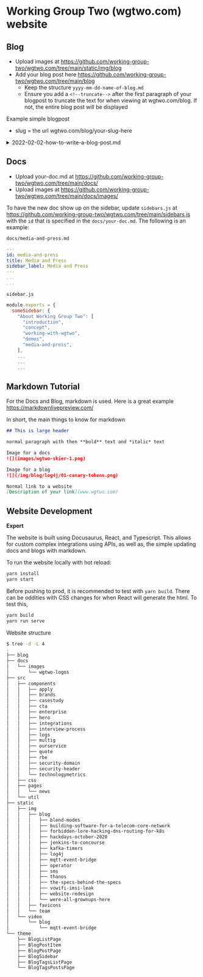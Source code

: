 # Working Group Two (wgtwo.com) website

## Blog

- Upload images at https://github.com/working-group-two/wgtwo.com/tree/main/static/img/blog
- Add your blog post here https://github.com/working-group-two/wgtwo.com/tree/main/blog
  - Keep the structure `yyyy-mm-dd-name-of-blog.md`
  - Ensure you add a `<!--truncate-->` after the first paragraph of your blogpost to truncate the text for when viewing at wgtwo.com/blog. If not, the entire blog post will be displayed

Example simple blogpost
- slug = the url wgtwo.com/blog/your-slug-here

<details>
<summary>2022-02-02-how-to-write-a-blog-post.md</summary>
<br>
<pre>
---
slug: log4j-security-vulnerability
title: "Zero-day vulnerabilities - Log4j"
date: 2021-12-17
tags: [security, infrastructure, vulnerability]
author: Jonnathan Griffin
author_title: Security Engineer
author_url: https://www.linkedin.com/in/jonnathangriffin/
author_image_url: https://media-exp1.licdn.com/dms/image/C4E03AQEjrF7PC8veoQ/profile-displayphoto-shrink_400_400/0/1624522450808?e=1648684800&v=beta&t=LZVAsE5hVp3T50zGPk0qkf8qPJCnsXBlBXfCosrTH5o
---

This will be viewed from wgtwo.com/blog and should be short.

\<!--truncate-->

Now my real blog post begins 
...
...
</pre>
</details>

## Docs

- Upload your-doc.md at https://github.com/working-group-two/wgtwo.com/tree/main/docs/
- Upload images at https://github.com/working-group-two/wgtwo.com/tree/main/docs/images/

To have the new doc show up on the sidebar, update `sidebars.js` at https://github.com/working-group-two/wgtwo.com/tree/main/sidebars.js with the `id` that is specified in the `docs/your-doc.md`. The following is an example:

`docs/media-and-press.md`
```yaml
---
id: media-and-press
title: Media and Press
sidebar_label: Media and Press
---
...
...
```

`sidebar.js`
```js
module.exports = {
  someSidebar: {
    "About Working Group Two": [
      "introduction",
      "concept", 
      "working-with-wgtwo", 
      "demos", 
      "media-and-press",
    ],
    ...
    ...
    ...
```
## Markdown Tutorial

For the Docs and Blog, markdown is used. Here is a great example https://markdownlivepreview.com/

In short, the main things to know for markdown

```md
## This is large header

normal paragraph with then **bold** text and *italic* text

Image for a docs
![](images/wgtwo-skier-1.png)  

Image for a blog
![](/img/blog/log4j/01-canary-tokens.png)

Normal link to a website
[Description of your link](www.wgtwo.com)
```

## Website Development

**Expert**

The website is built using Docusaurus, React, and Typescript. This allows for custom complex integrations using APIs, as well as, the simple updating docs and blogs with markdown. 

To run the website locally with hot reload:
```bash
yarn install
yarn start
```

Before pushing to prod, it is recommended to test with `yarn build`. There can be oddities with CSS changes for when React will generate the html. To test this,

```bash
yarn build
yarn run serve
```

Website structure
```bash
$ tree -d -L 4
.
├── blog
├── docs
│   └── images
│       └── wgtwo-logos
├── src
│   ├── components
│   │   ├── apply
│   │   ├── brands
│   │   ├── casestudy
│   │   ├── cta
│   │   ├── enterprise
│   │   ├── hero
│   │   ├── integrations
│   │   ├── interview-process
│   │   ├── logs
│   │   ├── multig
│   │   ├── ourservice
│   │   ├── quote
│   │   ├── rbe
│   │   ├── security-domain
│   │   ├── security-header
│   │   └── technologymetrics
│   ├── css
│   ├── pages
│   │   └── news
│   └── util
├── static
│   ├── img
│   │   ├── blog
│   │   │   ├── blend-modes
│   │   │   ├── building-software-for-a-telecom-core-network
│   │   │   ├── forbidden-lore-hacking-dns-routing-for-k8s
│   │   │   ├── hackdays-october-2020
│   │   │   ├── jenkins-to-concourse
│   │   │   ├── kafka-timers
│   │   │   ├── log4j
│   │   │   ├── mqtt-event-bridge
│   │   │   ├── operator
│   │   │   ├── sms
│   │   │   ├── thanos
│   │   │   ├── the-specs-behind-the-specs
│   │   │   ├── vowifi-imsi-leak
│   │   │   ├── website-redesign
│   │   │   └── were-all-grownups-here
│   │   ├── favicons
│   │   └── team
│   └── video
│       └── blog
│           └── mqtt-event-bridge
└── theme
    ├── BlogListPage
    ├── BlogPostItem
    ├── BlogPostPage
    ├── BlogSidebar
    ├── BlogTagsListPage
    └── BlogTagsPostsPage
```